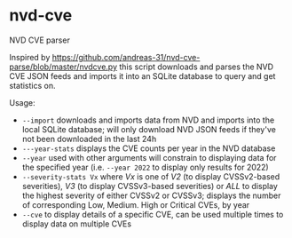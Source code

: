 # nvd-cve
NVD CVE parser

Inspired by
https://github.com/andreas-31/nvd-cve-parse/blob/master/nvdcve.py this
script downloads and parses the NVD CVE JSON feeds and imports it into an
SQLite database to query and get statistics on.


Usage:

* ```--import``` downloads and imports data from NVD and imports into the
  local SQLite database; will only download NVD JSON feeds if they've not
  been downloaded in the last 24h
* ```---year-stats``` displays the CVE counts per year in the NVD database
* ```--year``` used with other arguments will constrain to displaying data
  for the specified year (i.e. ```--year 2022``` to display only results
  for 2022)
* ```--severity-stats Vx``` where *Vx* is one of *V2* (to display
  CVSSv2-based severities), *V3* (to display CVSSv3-based severities) or
  *ALL* to display the highest severity of either CVSSv2 or CVSSv3;
  displays the number of corresponding Low, Medium. High or Critical CVEs,
  by year
* ```--cve``` to display details of a specific CVE, can be used multiple
  times to display data on multiple CVEs

